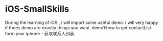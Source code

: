 # iOS-SmallSkills
During the learning of iOS , i will import some useful demo.   i will very happy if thoes demo are exactly things you want.
demo1:how to get contactList form your iphone - 获取联系人列表
